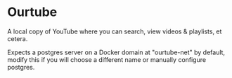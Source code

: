 # Ourtube

A local copy of YouTube where you can search, view videos & playlists, et cetera.

Expects a postgres server on a Docker domain at "ourtube-net" by default, modify this if you will choose a different name or manually configure postgres.
